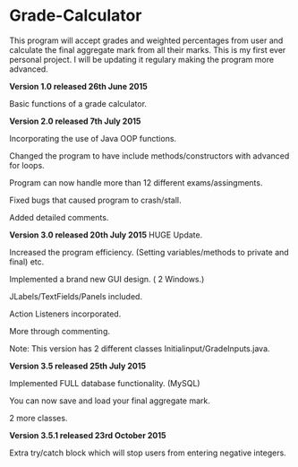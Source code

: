 # Grade-Calculator
This program will accept grades and weighted percentages from user and calculate the final aggregate mark from all their marks.
This is my first ever personal project. I will be updating it regulary making the program more advanced.

**Version 1.0 released 26th June 2015**

Basic functions of a grade calculator.


**Version 2.0 released 7th July 2015**

Incorporating the use of Java OOP functions.

Changed the program to have include methods/constructors with advanced for loops.

Program can now handle more than 12 different exams/assingments.

Fixed bugs that caused program to crash/stall.

Added detailed comments.

**Version 3.0 released 20th July 2015**
HUGE Update. 

Increased the program efficiency. (Setting variables/methods to private and final) etc.

Implemented a brand new GUI design. ( 2 Windows.) 

JLabels/TextFields/Panels included.

Action Listeners incorporated. 

More through commenting. 

Note: This version has 2 different classes Initialinput/GradeInputs.java.

**Version 3.5 released 25th July 2015**

Implemented FULL database functionality. (MySQL)

You can now save and load your final aggregate mark.

2 more classes.

**Version 3.5.1 released 23rd October 2015**

Extra try/catch block which will stop users from entering negative integers. 
